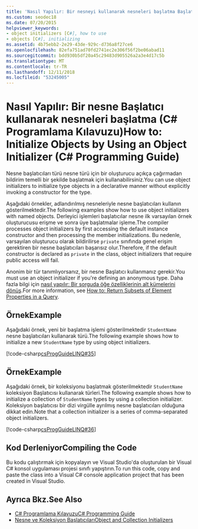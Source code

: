 ```yaml
---
title: 'Nasıl Yapılır: Bir nesneyi kullanarak nesneleri başlatma Başlatıcı - C# Programlama Kılavuzu'
ms.custom: seodec18
ms.date: 07/20/2015
helpviewer_keywords:
- object initializers [C#], how to use
- objects [C#], initializing
ms.assetid: 4b75ebb2-2e29-43de-929c-d736a8f27ce6
ms.openlocfilehash: 82efa751ad70fd2741ec2e306f56f2be06abad11
ms.sourcegitcommit: bdd930b5df20a45c29483d905526a2a3e4d17c5b
ms.translationtype: MT
ms.contentlocale: tr-TR
ms.lasthandoff: 12/11/2018
ms.locfileid: "53245005"
---
```

# <a name="how-to-initialize-objects-by-using-an-object-initializer-c-programming-guide"></a><span data-ttu-id="6cef4-102">Nasıl Yapılır: Bir nesne Başlatıcı kullanarak nesneleri başlatma (C# Programlama Kılavuzu)</span><span class="sxs-lookup"><span data-stu-id="6cef4-102">How to: Initialize Objects by Using an Object Initializer (C# Programming Guide)</span></span>
<span data-ttu-id="6cef4-103">Nesne başlatıcıları türü nesne türü için bir oluşturucu açıkça çağırmadan bildirim temelli bir şekilde başlatmak için kullanabilirsiniz.</span><span class="sxs-lookup"><span data-stu-id="6cef4-103">You can use object initializers to initialize type objects in a declarative manner without explicitly invoking a constructor for the type.</span></span>  
  
 <span data-ttu-id="6cef4-104">Aşağıdaki örnekler, adlandırılmış nesneleriyle nesne başlatıcıları kullanın gösterilmektedir.</span><span class="sxs-lookup"><span data-stu-id="6cef4-104">The following examples show how to use object initializers with named objects.</span></span> <span data-ttu-id="6cef4-105">Derleyici işlemleri başlatıcılar nesne ilk varsayılan örnek oluşturucusu erişme ve sonra üye başlatmalar işleme.</span><span class="sxs-lookup"><span data-stu-id="6cef4-105">The compiler processes object initializers by first accessing the default instance constructor and then processing the member initializations.</span></span> <span data-ttu-id="6cef4-106">Bu nedenle, varsayılan oluşturucu olarak bildirilirse `private` sınıfında genel erişim gerektiren bir nesne başlatıcıları başarısız olur.</span><span class="sxs-lookup"><span data-stu-id="6cef4-106">Therefore, if the default constructor is declared as `private` in the class, object initializers that require public access will fail.</span></span>  
  
 <span data-ttu-id="6cef4-107">Anonim bir tür tanımlıyorsanız, bir nesne Başlatıcı kullanmanız gerekir.</span><span class="sxs-lookup"><span data-stu-id="6cef4-107">You must use an object initializer if you're defining an anonymous type.</span></span> <span data-ttu-id="6cef4-108">Daha fazla bilgi için [nasıl yapılır: Bir sorguda öğe özelliklerinin alt kümelerini dönüş](../../../csharp/programming-guide/classes-and-structs/how-to-return-subsets-of-element-properties-in-a-query.md).</span><span class="sxs-lookup"><span data-stu-id="6cef4-108">For more information, see [How to: Return Subsets of Element Properties in a Query](../../../csharp/programming-guide/classes-and-structs/how-to-return-subsets-of-element-properties-in-a-query.md).</span></span>  
  
## <a name="example"></a><span data-ttu-id="6cef4-109">Örnek</span><span class="sxs-lookup"><span data-stu-id="6cef4-109">Example</span></span>  
 <span data-ttu-id="6cef4-110">Aşağıdaki örnek, yeni bir başlatma işlemi gösterilmektedir `StudentName` nesne başlatıcıları kullanarak türü.</span><span class="sxs-lookup"><span data-stu-id="6cef4-110">The following example shows how to initialize a new `StudentName` type by using object initializers.</span></span>  
  
 [!code-csharp[csProgGuideLINQ#35](../../../csharp/programming-guide/arrays/codesnippet/CSharp/how-to-initialize-objects-by-using-an-object-initializer_1.cs)]  
  
## <a name="example"></a><span data-ttu-id="6cef4-111">Örnek</span><span class="sxs-lookup"><span data-stu-id="6cef4-111">Example</span></span>  
 <span data-ttu-id="6cef4-112">Aşağıdaki örnek, bir koleksiyonu başlatmak gösterilmektedir `StudentName` koleksiyon Başlatıcısı kullanarak türleri.</span><span class="sxs-lookup"><span data-stu-id="6cef4-112">The following example shows how to initialize a collection of `StudentName` types by using a collection initializer.</span></span> <span data-ttu-id="6cef4-113">Koleksiyon başlatıcısı bir dizi virgülle ayrılmış nesne başlatıcıları olduğuna dikkat edin.</span><span class="sxs-lookup"><span data-stu-id="6cef4-113">Note that a collection initializer is a series of comma-separated object initializers.</span></span>  
  
 [!code-csharp[csProgGuideLINQ#36](../../../csharp/programming-guide/arrays/codesnippet/CSharp/how-to-initialize-objects-by-using-an-object-initializer_2.cs)]  
  
## <a name="compiling-the-code"></a><span data-ttu-id="6cef4-114">Kod Derleniyor</span><span class="sxs-lookup"><span data-stu-id="6cef4-114">Compiling the Code</span></span>  
 <span data-ttu-id="6cef4-115">Bu kodu çalıştırmak için kopyalayın ve Visual Studio'da oluşturulan bir Visual C# konsol uygulaması projesi sınıfı yapıştırın.</span><span class="sxs-lookup"><span data-stu-id="6cef4-115">To run this code, copy and paste the class into a Visual C# console application project that has been created in Visual Studio.</span></span>  
  
## <a name="see-also"></a><span data-ttu-id="6cef4-116">Ayrıca Bkz.</span><span class="sxs-lookup"><span data-stu-id="6cef4-116">See Also</span></span>

- [<span data-ttu-id="6cef4-117">C# Programlama Kılavuzu</span><span class="sxs-lookup"><span data-stu-id="6cef4-117">C# Programming Guide</span></span>](../../../csharp/programming-guide/index.md)  
- [<span data-ttu-id="6cef4-118">Nesne ve Koleksiyon Başlatıcıları</span><span class="sxs-lookup"><span data-stu-id="6cef4-118">Object and Collection Initializers</span></span>](../../../csharp/programming-guide/classes-and-structs/object-and-collection-initializers.md)
